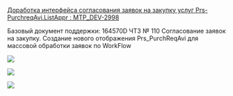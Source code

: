 [Доработка интерфейса согласования заявок на закупку услуг Prs-PurchreqAvi.ListAppr : MTP_DEV-2998](https://yt.surgutneftegas.ru:4443/issue/MTP_DEV-2998)

Базовый документ поддержки:
164570D ЧТЗ № 110 Cогласование заявок на закупку. Создание нового отображения  Prs_PurchReqAvi для массовой обработки заявок по WorkFlow

![](msedge_aSFmt0QlpY.png)

![](WINWORD_vkbTrxMJQ9.png)

![](Pasted%20image%2020250630104514.png)


